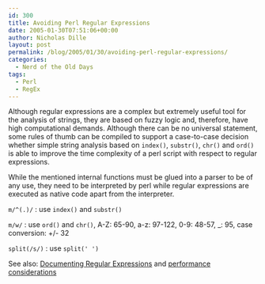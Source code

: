 ```yaml
---
id: 300
title: Avoiding Perl Regular Expressions
date: 2005-01-30T07:51:06+00:00
author: Nicholas Dille
layout: post
permalink: /blog/2005/01/30/avoiding-perl-regular-expressions/
categories:
  - Nerd of the Old Days
tags:
  - Perl
  - RegEx
---
```

Although regular expressions are a complex but extremely useful tool for the analysis of strings, they are based on fuzzy logic and, therefore, have high computational demands. Although there can be no universal statement, some rules of thumb can be compiled to support a case-to-case decision whether simple string analysis based on <code class="command">index()</code>, <code class="command">substr()</code>, <code class="command">chr()</code> and <code class="command">ord()</code> is able to improve the time complexity of a perl script with respect to regular expressions.

<!--more-->

While the mentioned internal functions must be glued into a parser to be of any use, they need to be interpreted by perl while regular expressions are executed as native code apart from the interpreter.

<code class="command">m/^(.)/</code>
:   use <code class="command">index()</code> and <code class="command">substr()</code>

<code class="command">m/w/</code>
:   use <code class="command">ord()</code> and <code class="command">chr()</code>, A-Z: 65-90, a-z: 97-122, 0-9: 48-57, _: 95, case conversion: +/- 32

<code class="command">split(/s/)</code>
:   use <code class="command">split(' ')</code>

See also: [Documenting Regular Expressions](/blog/2005/01/30/documenting-perl-regular-expressions/ "Documenting Perl Regular Expressions") and [performance considerations](/blog/?p=308)
